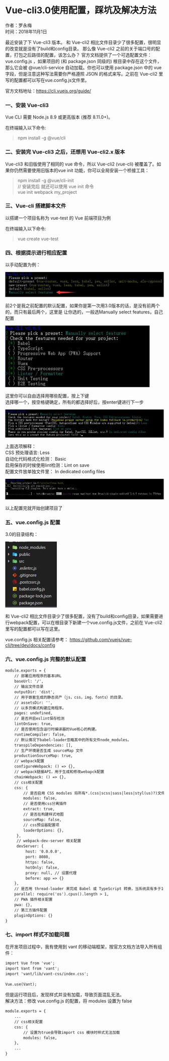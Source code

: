 # Vue-cli3.0使用配置，踩坑及解决方法

作者：罗永梅  
时间：2018年11月1日

最近安装了下 Vue-cli3 版本。 和 Vue-cli2 相比文件目录少了很多配置，很明显的改变就是没有了build和config目录。
那么像 Vue-cli2 之前的关于端口号的配置，打包之后路径的配置，该怎么办？
官方文档提供了一个可选配置文件：vue.config.js ，如果项目的 (和 package.json 同级的) 根目录中存在这个文件，那么它会被 @vue/cli-service 自动加载。你也可以使用 package.json 中的 vue 字段，但是注意这种写法需要你严格遵照 JSON 的格式来写。之前在 Vue-cli2 里写的配置都可以写在vue.config.js文件里。

官方文档地址：https://cli.vuejs.org/guide/

### 一、安装 Vue-cli3 

Vue CLI 需要 Node.js 8.9 或更高版本 (推荐 8.11.0+)。  

在终端输入以下命令:  

> npm install -g @vue/cli  

### 二、安装完 Vue-cli3 之后，还想用 Vue-cli2.x 版本  

Vue-cli3 和旧版使用了相同的 vue 命令，所以 Vue-cli2 (vue-cli) 被覆盖了。如果你仍然需要使用旧版本的vue init 功能，你可以全局安装一个桥接工具：

> npm install -g @vue/cli-init  
> // 安装完后 就还可以使用 vue init 命令  
> vue init webpack my_project  

### 三、Vue-cli 搭建脚本文件

以搭建一个项目名称为 vue-test 的 Vue 前端项目为例  

在终端输入以下命令:  

> vue create vue-test  

### 四、根据提示进行相应配置

以手动配置为例：

![Image text](images/vue-cli3-1.jpg)  

前2个是我之前配置的默认配置，如果你是第一次用3.0版本的话，是没有前两个的，而只有最后两个，这里是
让你选的，一般选Manually select features，自己配置

![Image text](images/vue-cli3-2.jpg)  

这里你可以自由选择用哪些配置，按上下键  
选择哪一个，按空格键确定，所有的都选择好后，按enter键进行下一步

![Image text](images/vue-cli3-3.jpg)  

上面选项解释：  
CSS 预处理语言: Less  
自动化代码格式化检测： Basic  
启用保存的时候使用lint检测：Lint on save  
配置文件放单独文件里： In dedicated config files

![Image text](images/vue-cli3-4.jpg)  

以上配置完就开始创建项目了


### 五、vue.config.js 配置

3.0的目录结构：

![Image text](images/vue-cli3-5.jpg)  

和 Vue-cli2 相比文件目录少了很多配置，没有了build和config目录，如果需要进行webpack配置，可以在根目录下新建一个vue.config.js文件，之前在 Vue-cli2 里写的配置都可以写在这里。

vue.config.js 相关配置请参考： https://github.com/vuejs/vue-cli/tree/dev/docs/config

### 六、vue.config.js 完整的默认配置

```html
module.exports = {
	// 部署应用程序的基本URL
	baseUrl: '/',
	// 输出文件目录
	outputDir: 'dist',
	// 用于嵌套生成的静态资产（js，css，img，fonts）的目录。
	// assetsDir: '',
	// 以多页模式构建应用程序。
	pages: undefined,
	// 是否开启eslint保存检测
	lintOnSave: true,
	// 是否使用包含运行时编译器的Vue核心的构建。
	runtimeCompiler: false,
	// 默认情况下babel-loader忽略其中的所有文件node_modules。
	transpileDependencies: [],
	// 生产环境是否生成 sourceMap 文件
	productionSourceMap: true,
	// webpack配置
	configureWebpack: () => {},
	// webpack链接API，用于生成和修改webapck配置
	chainWebpack: () => {},
	// css相关配置
	css: {
		// 是否启用 CSS modules 将所有*.(css|scss|sass|less|styl(us)?)文件视为CSS模块
		modules: false,
		// 是否使用css分离插件
		extract: true,
		// 是否在构建样式地图
		sourceMap: false,
		// css预设器配置项
		loaderOptions: {},
	 },
	 // webpack-dev-server 相关配置
	 devServer: {
		 host: '0.0.0.0',
		 port: 8080,
		 https: false,
		 hotOnly: false,
		 proxy: null, // 设置代理
		 before: app => {}
	},
	// 是否用 thread-loader 来完成 Babel 或 TypeScript 转换，当系统具有多于1个CPU核心时，才启用此功能
	parallel: require('os').cpus().length > 1,
	// PWA 插件相关配置
	pwa: {},
	// 第三方插件配置
	pluginOptions: {}
}
```

### 七、import 样式不加载问题

在开发项目过程中，我有使用到 vant 的移动端框架，按官方文档方法导入所有组件：

```html
import Vue from 'vue';
import Vant from 'vant';
import 'vant/lib/vant-css/index.css';

Vue.use(Vant);
```

但是运行项目后，发现样式并没有加载，导致页面混乱无法。  
解决方法：修改 vue.config.js 的配置，将 modules 设置为 false

```html
module.exports = {
	...
	// css相关配置
    css: {
        // 设置为true会导致import css 模块时样式无法加载
        modules: false,
    },
	...
}
```



